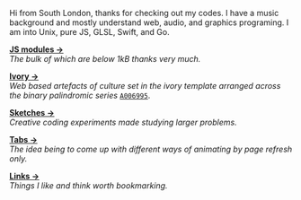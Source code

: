 Hi from South London, thanks for checking out my codes. I have a music background and mostly understand web, audio, and graphics programing. I am into Unix, pure JS, GLSL, Swift, and Go.

[**JS modules &rarr;**](https://thewhodidthis.com/modules/)  
_The bulk of which are below 1kB thanks very much._

[**Ivory &rarr;**](https://thewhodidthis.net)  
_Web based artefacts of culture set in the ivory template arranged
across the binary palindromic series_ [`A006995`](https://oeis.org/search?q=A006995).

[**Sketches &rarr;**](https://thewhodidthis.com/sketches/)  
_Creative coding experiments made studying larger problems._

[**Tabs &rarr;**](https://thewhodidthis.com/tabs/)  
_The idea being to come up with different ways of animating by page refresh only._

[**Links &rarr;**](https://thewhodidthis.com/links/)  
_Things I like and think worth bookmarking._
